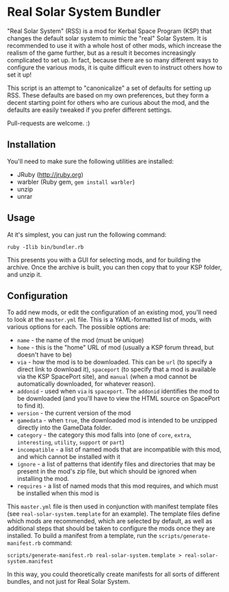 Real Solar System Bundler
===========================

"Real Solar System" (RSS) is a mod for Kerbal Space Program (KSP) that changes the default solar system to mimic the "real" Solar System. It is recommended to use it with a whole host of other mods, which increase the realism of the game further, but as a result it becomes increasingly complicated to set up. In fact, because there are so many different ways to configure the various mods, it is quite difficult even to instruct others how to set it up!

This script is an attempt to "canonicalize" a set of defaults for setting up RSS. These defaults are based on my own preferences, but they form a decent starting point for others who are curious about the mod, and the defaults are easily tweaked if you prefer different settings.

Pull-requests are welcome. :)

Installation
------------

You'll need to make sure the following utilities are installed:

* JRuby (http://jruby.org)
* warbler (Ruby gem, `gem install warbler`)
* unzip
* unrar

Usage
-----

At it's simplest, you can just run the following command:

    ruby -Ilib bin/bundler.rb

This presents you with a GUI for selecting mods, and for building the archive. Once the archive is built, you can then copy that to your KSP folder, and unzip it.

Configuration
-------------

To add new mods, or edit the configuration of an existing mod, you'll need to look at the `master.yml` file. This is a YAML-formatted list of mods, with various options for each. The possible options are:

* `name` - the name of the mod (must be unique)
* `home` - this is the "home" URL of mod (usually a KSP forum thread, but doesn't have to be)
* `via` - how the mod is to be downloaded. This can be `url` (to specify a direct link to download it), `spaceport` (to specify that a mod is available via the KSP SpacePort site), and `manual` (when a mod cannot be automatically downloaded, for whatever reason).
* `addonid` - used when `via` is `spaceport`. The `addonid` identifies the mod to be downloaded (and you'll have to view the HTML source on SpacePort to find it).
* `version` - the current version of the mod
* `gamedata` - when `true`, the downloaded mod is intended to be unzipped directly into the GameData folder.
* `category` - the category this mod falls into (one of `core`, `extra`, `interesting`, `utility`, `support` or `part`)
* `incompatible` - a list of named mods that are incompatible with this mod, and which cannot be installed with it
* `ignore` - a list of patterns that identify files and directories that may be present in the mod's zip file, but which should be ignored when installing the mod.
* `requires` - a list of named mods that this mod requires, and which must be installed when this mod is

This `master.yml` file is then used in conjunction with manifest template files (see `real-solar-system.template` for an example). The template files define which mods are recommended, which are selected by default, as well as additional steps that should be taken to configure the mods once they are installed. To build a manifest from a template, run the `scripts/generate-manifest.rb` command:

    scripts/generate-manifest.rb real-solar-system.template > real-solar-system.manifest

In this way, you could theoretically create manifests for all sorts of different bundles, and not just for Real Solar System.
